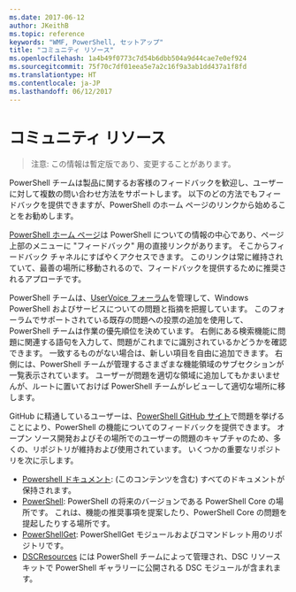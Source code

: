 ```yaml
---
ms.date: 2017-06-12
author: JKeithB
ms.topic: reference
keywords: "WMF, PowerShell, セットアップ"
title: "コミュニティ リソース"
ms.openlocfilehash: 1a4b49f0773c7d54b6dbb504a9d44cae7e0ef924
ms.sourcegitcommit: 75f70c7df01eea5e7a2c16f9a3ab1dd437a1f8fd
ms.translationtype: HT
ms.contentlocale: ja-JP
ms.lasthandoff: 06/12/2017
---
```

# <a name="community-resources"></a>コミュニティ リソース #
> 注意: この情報は暫定版であり、変更することがあります。

PowerShell チームは製品に関するお客様のフィードバックを歓迎し、ユーザーに対して複数の問い合わせ方法をサポートします。
以下のどの方法でもフィードバックを提供できますが、PowerShell のホーム ページのリンクから始めることをお勧めします。  

[PowerShell ホーム ページ](https://microsoft.com/powershell)は PowerShell についての情報の中心であり、ページ上部のメニューに "フィードバック" 用の直接リンクがあります。 そこからフィードバック チャネルにすばやくアクセスできます。
このリンクは常に維持されていて、最善の場所に移動されるので、フィードバックを提供するために推奨されるアプローチです。  
 
PowerShell チームは、[UserVoice フォーラム](https://windowsserver.uservoice.com/forums/301869-powershell/)を管理して、Windows PowerShell およびサービスについての問題と指摘を把握しています。 このフォーラムでサポートされている既存の問題への投票の追加を使用して、PowerShell チームは作業の優先順位を決めています。
右側にある検索機能に問題に関連する語句を入力して、問題がこれまでに識別されているかどうかを確認できます。
一致するものがない場合は、新しい項目を自由に追加できます。 右側には、PowerShell チームが管理するさまざまな機能領域のサブセクションが一覧表示されています。
ユーザーが問題を適切な領域に追加してもかまいませんが、ルートに置いておけば PowerShell チームがレビューして適切な場所に移します。

GitHub に精通しているユーザーは、[PowerShell GitHub サイト](https://github.com/powershell)で問題を挙げることにより、PowerShell の機能についてのフィードバックを提供できます。
オープン ソース開発およびその場所でのユーザーの問題のキャプチャのため、多くの、リポジトリが維持および使用されています。 いくつかの重要なリポジトリを次に示します。

* [Powershell ドキュメント](https://github.com/PowerShell/powershell-docs): (このコンテンツを含む) すべてのドキュメントが保持されます。 
* [PowerShell](https://github.com/PowerShell/powershell): PowerShell の将来のバージョンである PowerShell Core の場所です。 これは、機能の推奨事項を提案したり、PowerShell Core の問題を提起したりする場所です。   
* [PowerShellGet](https://github.com/PowerShell/powershellget): PowerShellGet モジュールおよびコマンドレット用のリポジトリです。
* [DSCResources](https://github.com/PowerShell/DscResources) には PowerShell チームによって管理され、DSC リソース キットで PowerShell ギャラリーに公開される DSC モジュールが含まれます。

